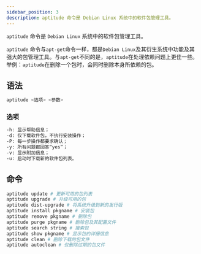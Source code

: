 ```yaml
---
sidebar_position: 3
description: aptitude 命令是 Debian Linux 系统中的软件包管理工具。
---
```


`aptitude` 命令是 `Debian Linux` 系统中的软件包管理工具。

`aptitude` 命令与`apt-get`命令一样，都是`Debian Linux`及其衍生系统中功能及其强大的包管理工具。与`apt-get`不同的是，`aptitude`在处理依赖问题上更佳一些。举例：`aptitude`在删除一个包时，会同时删除本身所依赖的包。

## 语法

```bash
aptitude <选项> <参数>
```

### 选项

```bash
-h: 显示帮助信息；
-d: 仅下载软件包，不执行安装操作；
-P: 每一步操作都要求确认；
-y: 所有问题都回答“yes”；
-v: 显示附加信息；
-u: 启动时下载新的软件包列表。
```

## 命令

```bash
aptitude update # 更新可用的包列表
aptitude upgrade # 升级可用的包
aptitude dist-upgrade # 将系统升级到新的发行版
aptitude install pkgname # 安装包
aptitude remove pkgname # 删除包
aptitude purge pkgname # 删除包及其配置文件
aptitude search string # 搜索包
aptitude show pkgname # 显示包的详细信息
aptitude clean # 删除下载的包文件
aptitude autoclean # 仅删除过期的包文件
```

